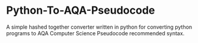 # Python-To-AQA-Pseudocode
A simple hashed together converter written in python for converting python programs to AQA Computer Science Pseudocode recommended syntax.
